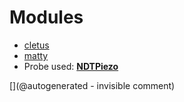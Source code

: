 
# Modules

* [cletus](/retired/cletus/)
* [matty](/matty/)
* Probe used: __[NDTPiezo](/include/probes/auto/NDTPiezo.md)__


[](@autogenerated - invisible comment)